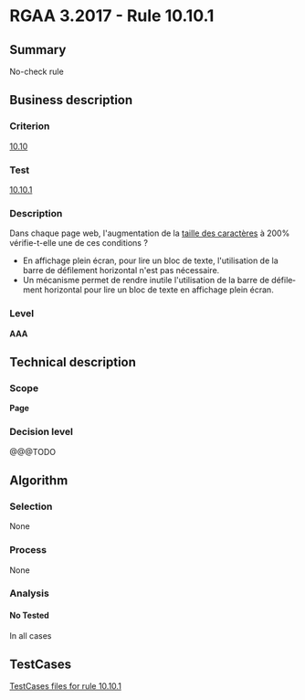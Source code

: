 # RGAA 3.2017 - Rule 10.10.1

## Summary
No-check rule


## Business description

### Criterion
[10.10](http://references.modernisation.gouv.fr/rgaa-accessibilite/criteres.html#crit-10-10)

### Test
[10.10.1](http://references.modernisation.gouv.fr/rgaa-accessibilite/criteres.html#test-10-10-1)

### Description
<div lang="fr">Dans chaque page web, l'augmentation de la <a href="http://references.modernisation.gouv.fr/rgaa-accessibilite/glossaire.html#taille-des-caractres">taille des caract&#xE8;res</a> &#xE0; 200% v&#xE9;rifie-t-elle une de ces conditions&nbsp;? <ul><li>En affichage plein &#xE9;cran, pour lire un bloc de texte, l'utilisation de la barre de d&#xE9;filement horizontal n'est pas n&#xE9;cessaire.</li> <li>Un m&#xE9;canisme permet de rendre inutile l'utilisation de la barre de d&#xE9;filement horizontal pour lire un bloc de texte en affichage plein &#xE9;cran.</li> </ul></div>

### Level
**AAA**


## Technical description

### Scope
**Page**

### Decision level
@@@TODO


## Algorithm

### Selection
None

### Process
None

### Analysis

#### No Tested
In all cases


##  TestCases

[TestCases files for rule 10.10.1](https://github.com/Asqatasun/Asqatasun/tree/develop/rules/rules-rgaa3.2017/src/test/resources/testcases/rgaa32017/Rgaa32017Rule101001/)


